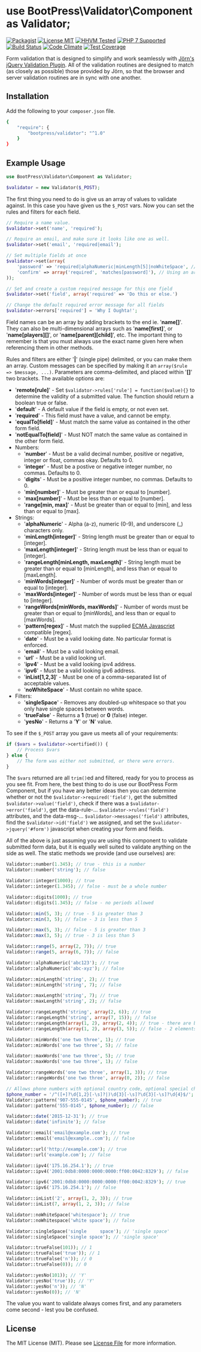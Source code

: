 # use BootPress\Validator\Component as Validator;

[![Packagist][badge-version]][link-packagist]
[![License MIT][badge-license]](LICENSE.md)
[![HHVM Tested][badge-hhvm]][link-travis]
[![PHP 7 Supported][badge-php]][link-travis]
[![Build Status][badge-travis]][link-travis]
[![Code Climate][badge-code-climate]][link-code-climate]
[![Test Coverage][badge-coverage]][link-coverage]

Form validation that is designed to simplify and work seamlessly with [Jörn's jQuery Validation Plugin](https://jqueryvalidation.org/).  All of the validation routines are designed to match (as closely as possible) those provided by Jörn, so that the browser and server validation routines are in sync with one another.

## Installation

Add the following to your ``composer.json`` file.

``` bash
{
    "require": {
        "bootpress/validator": "^1.0"
    }
}
```

## Example Usage

```php
use BootPress\Validator\Component as Validator;

$validator = new Validator($_POST);
```

The first thing you need to do is give us an array of values to validate against.  In this case you have given us the ``$_POST`` vars.  Now you can set the rules and filters for each field.

```php
// Require a name value.
$validator->set('name', 'required');

// Require an email, and make sure it looks like one as well.
$validator->set('email', 'required|email');

// Set multiple fields at once
$validator->set(array(
    'password' => 'required|alphaNumeric|minLength[5]|noWhiteSpace', // Using a pipe separated string.
    'confirm' => array('required', 'matches[password]'), // Using an array of rules and filters
));

// Set and create a custom required message for this one field
$validator->set('field', array('required' => 'Do this or else.')

// Change the default required error message for all fields
$validator->errors['required'] = 'Why I Oughta!';
```

Field names can be an array by adding brackets to the end ie. '**name[]**'.  They can also be multi-dimensional arrays such as '**name[first]**', or '**name[players][]**', or '**name[parent][child]**', etc.  The important thing to remember is that you must always use the exact name given here when referencing them in other methods.

Rules and filters are either '**|**' (single pipe) delimited, or you can make them an array.  Custom messages can be specified by making it an ``array($rule => $message, ...)``.  Parameters are comma-delimited, and placed within '**[]**' two brackets.  The available options are:

- '**remote[rule]**' - Set ``$validator->rules['rule'] = function($value){}`` to determine the validity of a submitted value.  The function should return a boolean true or false.
- '**default**' - A default value if the field is empty, or not even set.
- '**required**' - This field must have a value, and cannot be empty.
- '**equalTo[field]**' - Must match the same value as contained in the other form field.
- '**notEqualTo[field]**' - Must NOT match the same value as contained in the other form field.
- Numbers:
  - '**number**' - Must be a valid decimal number, positive or negative, integer or float, commas okay.  Defaults to 0.
  - '**integer**' - Must be a postive or negative integer number, no commas.  Defaults to 0.
  - '**digits**' - Must be a positive integer number, no commas.  Defaults to 0.
  - '**min[number]**' - Must be greater than or equal to [number].
  - '**max[number]**' - Must be less than or equal to [number].
  - '**range[min, max]**' - Must be greater than or equal to [min], and less than or equal to [max].
- Strings:
  - '**alphaNumeric**' - Alpha (a-z), numeric (0-9), and underscore (_) characters only.
  - '**minLength[integer]**' - String length must be greater than or equal to [integer].
  - '**maxLength[integer]**' - String length must be less than or equal to [integer].
  - '**rangeLength[minLength, maxLength]**' - String length must be greater than or equal to [minLength], and less than or equal to [maxLength].
  - '**minWords[integer]**' - Number of words must be greater than or equal to [integer].
  - '**maxWords[integer]**' - Number of words must be less than or equal to [integer].
  - '**rangeWords[minWords, maxWords]**' - Number of words must be greater than or equal to [minWords], and less than or equal to [maxWords].
  - '**pattern[regex]**' - Must match the supplied [ECMA Javascript](https://developer.mozilla.org/en-US/docs/Web/JavaScript/Reference/Global_Objects/RegExp) compatible [regex].
  - '**date**' - Must be a valid looking date.  No particular format is enforced.
  - '**email**' - Must be a valid looking email.
  - '**url**' - Must be a valid looking url.
  - '**ipv4**' - Must be a valid looking ipv4 address.
  - '**ipv6**' - Must be a valid looking ipv6 address.
  - '**inList[1,2,3]**' - Must be one of a comma-separated list of acceptable values.
  - '**noWhiteSpace**' - Must contain no white space.
- Filters:
  - '**singleSpace**' - Removes any doubled-up whitespace so that you only have single spaces between words.
  - '**trueFalse**' - Returns a **1** (true) or **0** (false) integer.
  - '**yesNo**' - Returns a '**Y**' or '**N**' value.

To see if the ``$_POST`` array you gave us meets all of your requirements:

```php
if ($vars = $validator->certified()) {
    // Process $vars
} else {
    // The form was either not submitted, or there were errors.
}
```

The ``$vars`` returned are all ``trim()``ed and filtered, ready for you to process as you see fit.  From here, the best thing to do is use our BootPress Form Component, but if you have any better ideas then you can determine whether or not the ``$validator->required('field')``, get the submitted ``$validator->value('field')``, check if there was a ``$validator->error('field')``, get the data-rule-... ``$validator->rules('field')`` attributes, and the data-msg-... ``$validator->messages('field')`` attributes, find the ``$validator->id('field')`` we assigned, and set the ``$validator->jquery('#form')`` javascript when creating your form and fields.

All of the above is just assuming you are using this component to validate submitted form data, but it is equally well suited to validate anything on the side as well.  The static methods we provide (and use ourselves) are:

```php
Validator::number(1.345); // true - this is a number
Validator::number('string'); // false

Validator::integer(1000); // true
Validator::integer(1.345); // false - must be a whole number

Validator::digits(1000); // true
Validator::digits(1.345); // false - no periods allowed

Validator::min(5, 3); // true - 5 is greater than 3
Validator::min(3, 5); // false - 3 is less than 5

Validator::max(5, 3); // false - 5 is greater than 3
Validator::max(3, 5); // true - 3 is less than 5

Validator::range(5, array(2, 7)); // true
Validator::range(5, array(6, 7)); // false

Validator::alphaNumeric('abc123'); // true
Validator::alphaNumeric('abc-xyz'); // false

Validator::minLength('string', 2); // true
Validator::minLength('string', 7); // false

Validator::maxLength('string', 7); // true
Validator::maxLength('string', 2); // false

Validator::rangeLength('string', array(2, 6)); // true
Validator::rangeLength('string', array(7, 15)); // false
Validator::rangeLength(array(1, 2), array(2, 4)); // true - there are between 2 and 4 elements in array(1, 2)
Validator::rangeLength(array(1, 2), array(3, 5)); // false - 2 elements is outside the range of 3 and 5

Validator::minWords('one two three', 1); // true
Validator::minWords('one two three', 5); // false

Validator::maxWords('one two three', 5); // true
Validator::maxWords('one two three', 1); // false

Validator::rangeWords('one two three', array(1, 3)); // true
Validator::rangeWords('one two three', array(0, 2)); // false

// Allows phone numbers with optional country code, optional special characters and whitespace
$phone_number = '/^([+]?\d{1,2}[-\s]?|)\d{3}[-\s]?\d{3}[-\s]?\d{4}$/';
Validator::pattern('907-555-0145', $phone_number); // true
Validator::pattern('555-0145', $phone_number); // false

Validator::date('2015-12-31'); // true
Validator::date('infinite'); // false

Validator::email('email@example.com'); // true
Validator::email('email@example..com'); // false

Validator::url('http://example.com'); // true
Validator::url('example.com'); // false

Validator::ipv4('175.16.254.1'); // true
Validator::ipv4('2001:0db8:0000:0000:0000:ff00:0042:8329'); // false

Validator::ipv6('2001:0db8:0000:0000:0000:ff00:0042:8329'); // true
Validator::ipv6('175.16.254.1'); // false

Validator::inList('2', array(1, 2, 3)); // true
Validator::inList(7, array(1, 2, 3)); // false

Validator::noWhiteSpace('whitespace'); // true
Validator::noWhitespace('white space'); // false

Validator::singleSpace('single     space'); // 'single space'
Validator::singleSpace('single space'); // 'single space'

Validator::trueFalse(101)); // 1
Validator::trueFalse('true')); // 1
Validator::trueFalse('n')); // 0
Validator::trueFalse(0)); // 0

Validator::yesNo(101)); // 'Y'
Validator::yesNo('true')); // 'Y'
Validator::yesNo('n')); // 'N'
Validator::yesNo(0)); // 'N'
```

The value you want to validate always comes first, and any parameters come second - lest you be confused.

## License

The MIT License (MIT). Please see [License File](LICENSE.md) for more information.

[badge-version]: https://img.shields.io/packagist/v/bootpress/validator.svg?style=flat-square&label=Packagist
[badge-license]: https://img.shields.io/badge/License-MIT-blue.svg?style=flat-square
[badge-hhvm]: https://img.shields.io/badge/HHVM-Tested-8892bf.svg?style=flat-square
[badge-php]: https://img.shields.io/badge/PHP%207-Supported-8892bf.svg?style=flat-square
[badge-travis]: https://img.shields.io/travis/Kylob/Validator/master.svg?style=flat-square
[badge-code-climate]: https://img.shields.io/codeclimate/github/Kylob/Validator.svg?style=flat-square
[badge-coverage]: https://img.shields.io/codeclimate/coverage/github/Kylob/Validator.svg?style=flat-square

[link-packagist]: https://packagist.org/packages/bootpress/validator
[link-travis]: https://travis-ci.org/Kylob/Validator
[link-code-climate]: https://codeclimate.com/github/Kylob/Validator
[link-coverage]: https://codeclimate.com/github/Kylob/Validator/coverage
